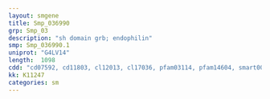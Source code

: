 ```yaml
---
layout: smgene
title: Smp_036990
grp: Smp_03
description: "sh domain grb; endophilin"
smp: Smp_036990.1
uniprot: "G4LV14"
length:  1098
cdd: "cd07592, cd11803, cl12013, cl17036, pfam03114, pfam14604, smart00326, smart00721"
kk: K11247
categories: sm
---
```

